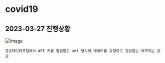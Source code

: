 # covid19

## 2023-03-27 진행상황

![image](https://user-images.githubusercontent.com/58906858/227950005-a6e035d5-d5d6-4848-a3bd-00ac59fde666.png)
```
공공데이터포털에서 API 키를 발급받고 xml 형식의 데이터를 요청하고 응답받는 데까지는 성공
```
